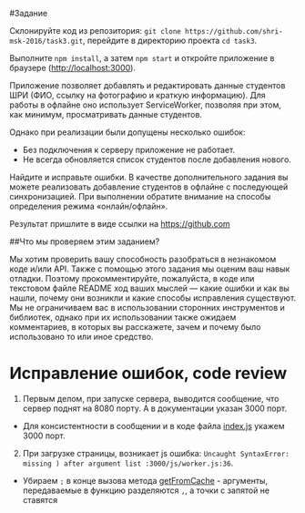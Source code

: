 #Задание

Склонируйте код из репозитория: `git clone https://github.com/shri-msk-2016/task3.git`, перейдите в директорию проекта `cd task3`.

Выполните `npm install`, а затем `npm start` и откройте приложение в браузере (<http://localhost:3000>).

Приложение позволяет добавлять и редактировать данные студентов ШРИ (ФИО, ссылку на фотографию и краткую информацию). Для работы в офлайне оно использует ServiceWorker, позволяя при этом, как минимум, просматривать данные студентов.

Однако при реализации были допущены несколько ошибок:

* Без подключения к серверу приложение не работает.
* Не всегда обновляется список студентов после добавления нового.

Найдите и исправьте ошибки. В качестве дополнительного задания вы можете реализовать добавление студентов в офлайне с последующей синхронизацией. При выполнении обратите внимание на способы определения режима «онлайн/офлайн».

Результат пришлите в виде ссылки на https://github.com

##Что мы проверяем этим заданием?

Мы хотим проверить вашу способность разобраться в незнакомом коде и/или API. Также с помощью этого задания мы оценим ваш навык отладки. Поэтому прокомментируйте, пожалуйста, в коде или текстовом файле README ход ваших мыслей — какие ошибки и как вы нашли, почему они возникли и какие способы исправления существуют. Мы не ограничиваем вас в использовании сторонних инструментов и библиотек, однако при их использовании также ожидаем комментариев, в которых вы расскажете, зачем и почему было использовано то или иное средство.

# Исправление ошибок, code review

1. Первым делом, при запуске сервера, выводится сообщение, что сервер поднят на 8080 порту. А в документации указан 3000 порт. 
  * Для консистентности в сообщении и в коде файла [index.js](https://github.com/lbelzarl/task3/blob/8c5cfa4ac45677ade46118b68e17579243d55d35/server/index.js#L35-L37) укажем 3000 порт.

2. При загрузке страницы, возникает js ошибка: `Uncaught SyntaxError: missing ) after argument list :3000/js/worker.js:36`.
  * Убираем `;` в конце вызова метода [getFromCache](https://github.com/lbelzarl/task3/blob/8c5cfa4ac45677ade46118b68e17579243d55d35/client/js/worker.js#L36) - аргументы, передаваемые в функцию разделяются `,`, а точки с запятой не ставятся